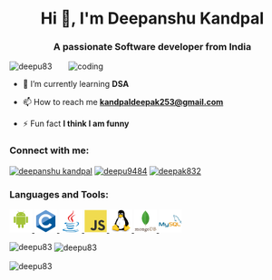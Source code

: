 <h1 align="center">Hi 👋, I'm Deepanshu Kandpal</h1>
<h3 align="center">A passionate Software developer from India</h3>
<img align="right" alt="coding" width="400" src="https://aster.cloud/wp-content/uploads/2022/11/compiling-code.gif"
<p align="left"> <img src="https://komarev.com/ghpvc/?username=deepu83&label=Profile%20views&color=0e75b6&style=flat" alt="deepu83" /> </p>

- 🌱 I’m currently learning **DSA**

- 📫 How to reach me **kandpaldeepak253@gmail.com**

- ⚡ Fun fact **I think I am funny**

<h3 align="left">Connect with me:</h3>
<p align="left">
<a href="https://linkedin.com/in/deepanshu kandpal" target="blank"><img align="center" src="https://raw.githubusercontent.com/rahuldkjain/github-profile-readme-generator/master/src/images/icons/Social/linked-in-alt.svg" alt="deepanshu kandpal" height="30" width="40" /></a>
<a href="https://instagram.com/deepu9484" target="blank"><img align="center" src="https://raw.githubusercontent.com/rahuldkjain/github-profile-readme-generator/master/src/images/icons/Social/instagram.svg" alt="deepu9484" height="30" width="40" /></a>
<a href="https://www.leetcode.com/deepak832" target="blank"><img align="center" src="https://raw.githubusercontent.com/rahuldkjain/github-profile-readme-generator/master/src/images/icons/Social/leet-code.svg" alt="deepak832" height="30" width="40" /></a>
</p>

<h3 align="left">Languages and Tools:</h3>
<p align="left"> <a href="https://developer.android.com" target="_blank" rel="noreferrer"> <img src="https://raw.githubusercontent.com/devicons/devicon/master/icons/android/android-original-wordmark.svg" alt="android" width="40" height="40"/> </a> <a href="https://www.cprogramming.com/" target="_blank" rel="noreferrer"> <img src="https://raw.githubusercontent.com/devicons/devicon/master/icons/c/c-original.svg" alt="c" width="40" height="40"/> </a> <a href="https://www.java.com" target="_blank" rel="noreferrer"> <img src="https://raw.githubusercontent.com/devicons/devicon/master/icons/java/java-original.svg" alt="java" width="40" height="40"/> </a> <a href="https://developer.mozilla.org/en-US/docs/Web/JavaScript" target="_blank" rel="noreferrer"> <img src="https://raw.githubusercontent.com/devicons/devicon/master/icons/javascript/javascript-original.svg" alt="javascript" width="40" height="40"/> </a> <a href="https://www.linux.org/" target="_blank" rel="noreferrer"> <img src="https://raw.githubusercontent.com/devicons/devicon/master/icons/linux/linux-original.svg" alt="linux" width="40" height="40"/> </a> <a href="https://www.mongodb.com/" target="_blank" rel="noreferrer"> <img src="https://raw.githubusercontent.com/devicons/devicon/master/icons/mongodb/mongodb-original-wordmark.svg" alt="mongodb" width="40" height="40"/> </a> <a href="https://www.mysql.com/" target="_blank" rel="noreferrer"> <img src="https://raw.githubusercontent.com/devicons/devicon/master/icons/mysql/mysql-original-wordmark.svg" alt="mysql" width="40" height="40"/> </a> </p>

<p><img align="left" src="https://github-readme-stats.vercel.app/api/top-langs?username=deepu83&show_icons=true&locale=en&layout=compact" alt="deepu83" /></p>

<p>&nbsp;<img align="center" src="https://github-readme-stats.vercel.app/api?username=deepu83&show_icons=true&locale=en" alt="deepu83" /></p>

<p><img align="center" src="https://github-readme-streak-stats.herokuapp.com/?user=deepu83&" alt="deepu83" /></p>


